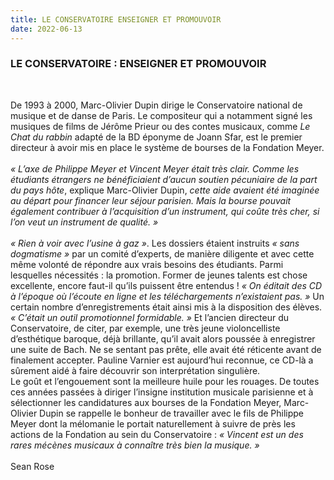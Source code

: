 ```yaml
---
title: LE CONSERVATOIRE ENSEIGNER ET PROMOUVOIR
date: 2022-06-13
---
```


### LE CONSERVATOIRE : ENSEIGNER ET PROMOUVOIR
<br>

De 1993 à 2000, Marc-Olivier Dupin dirige le Conservatoire national de musique et de danse de Paris. Le compositeur qui a notamment signé les musiques de films de Jérôme Prieur ou des contes musicaux, comme *Le Chat du rabbin* adapté de la BD éponyme de Joann Sfar, est le premier directeur à avoir mis en place le système de bourses de la Fondation Meyer.
<br><br>
*« L’axe de Philippe Meyer et Vincent Meyer était très clair. Comme les étudiants étrangers ne bénéficiaient d’aucun soutien pécuniaire de la part du pays hôte*, explique Marc-Olivier Dupin, *cette aide avaient été imaginée au départ pour financer leur séjour parisien. Mais la bourse pouvait également contribuer à l’acquisition d’un instrument, qui coûte très cher, si l’on veut un instrument de qualité. »*
<br><br>
*« Rien à voir avec l’usine à gaz »*. Les dossiers étaient instruits *« sans dogmatisme »* par un comité d’experts, de manière diligente et avec cette même volonté de répondre aux vrais besoins des étudiants. Parmi lesquelles nécessités : la promotion. Former de jeunes talents est chose excellente, encore faut-il qu’ils puissent être entendus ! *« On éditait des CD à l’époque où l’écoute en ligne et les téléchargements n’existaient pas. »* Un certain nombre d’enregistrements était ainsi mis à la disposition des élèves. *« C’était un outil promotionnel formidable. »* Et l’ancien directeur du Conservatoire, de citer, par exemple, une très jeune violoncelliste d’esthétique baroque, déjà brillante, qu’il avait alors poussée à enregistrer une suite de Bach. Ne se sentant pas prête, elle avait été réticente avant de finalement accepter. Pauline Varnier est aujourd’hui reconnue, ce CD-là a sûrement aidé à faire découvrir son interprétation singulière.
<br>
Le goût et l’engouement sont la meilleure huile pour les rouages. De toutes ces années passées à diriger l’insigne institution musicale parisienne et à sélectionner les candidatures aux bourses de la Fondation Meyer, Marc-Olivier Dupin se rappelle le bonheur de travailler avec le fils de Philippe Meyer dont la mélomanie le portait naturellement à suivre de près les actions de la Fondation au sein du Conservatoire : *« Vincent est un des rares mécènes musicaux à connaître très bien la musique. »*
<br><br>
Sean Rose